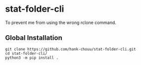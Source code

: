 # stat-folder-cli

To prevent me from using the wrong rclone command.

## Global Installation

```
git clone https://github.com/hank-chouu/stat-folder-cli.git
cd stat-folder-cli/
python3 -m pip install .
```